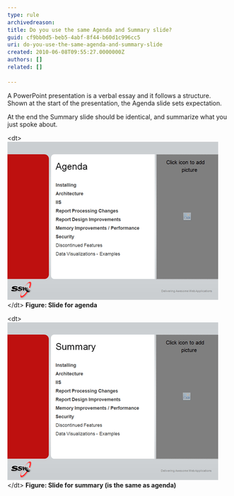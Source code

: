 ```yaml
---
type: rule
archivedreason: 
title: Do you use the same Agenda and Summary slide?
guid: cf9bb0d5-beb5-4abf-8f44-b60d1c996cc5
uri: do-you-use-the-same-agenda-and-summary-slide
created: 2010-06-08T09:55:27.0000000Z
authors: []
related: []

---
```


A PowerPoint presentation is a verbal essay and it follows a structure. Shown at the start of the presentation, the Agenda slide sets expectation.   
<!--endintro-->

At the end the Summary slide should be identical, and summarize what you just spoke about.
<dl>    &lt;dt&gt;<img class="ms-rteCustom-ImageArea" src="agenda.gif" alt=""> &lt;/dt&gt;
     <strong>Figure: Slide for agenda</strong> </dl><dl>    &lt;dt&gt;<img class="ms-rteCustom-ImageArea" src="summary.gif" alt=""> &lt;/dt&gt;
     <strong>Figure: Slide for summary (is the same as agenda)</strong> </dl>
